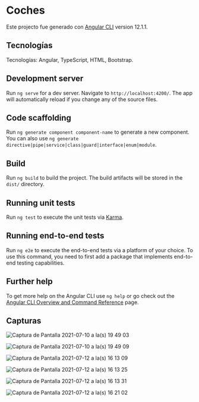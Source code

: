 # Coches

Este projecto fue generado con [Angular CLI](https://github.com/angular/angular-cli) version 12.1.1.

## Tecnologías

Tecnologías: Angular, TypeScript, HTML, Bootstrap.

## Development server

Run `ng serve` for a dev server. Navigate to `http://localhost:4200/`. The app will automatically reload if you change any of the source files.

## Code scaffolding

Run `ng generate component component-name` to generate a new component. You can also use `ng generate directive|pipe|service|class|guard|interface|enum|module`.

## Build

Run `ng build` to build the project. The build artifacts will be stored in the `dist/` directory.

## Running unit tests

Run `ng test` to execute the unit tests via [Karma](https://karma-runner.github.io).

## Running end-to-end tests

Run `ng e2e` to execute the end-to-end tests via a platform of your choice. To use this command, you need to first add a package that implements end-to-end testing capabilities.

## Further help

To get more help on the Angular CLI use `ng help` or go check out the [Angular CLI Overview and Command Reference](https://angular.io/cli) page.

## Capturas
![Captura de Pantalla 2021-07-10 a la(s) 19 49 03](https://user-images.githubusercontent.com/89824966/131597954-dfb53625-3de0-4f6c-860a-c10f467b43ba.png)

![Captura de Pantalla 2021-07-10 a la(s) 19 49 09](https://user-images.githubusercontent.com/89824966/131597965-eb375e25-24ac-420b-86d7-b657346fb7de.png)

![Captura de Pantalla 2021-07-12 a la(s) 16 13 09](https://user-images.githubusercontent.com/89824966/131597968-0117372d-52a0-4635-9180-727907b43fee.png)

![Captura de Pantalla 2021-07-12 a la(s) 16 13 25](https://user-images.githubusercontent.com/89824966/131597971-5040a4f9-d082-4e70-8330-848f20cca719.png)

![Captura de Pantalla 2021-07-12 a la(s) 16 13 31](https://user-images.githubusercontent.com/89824966/131597974-f59d3413-6053-4a7f-87ec-10578b1ef46e.png)

![Captura de Pantalla 2021-07-12 a la(s) 16 21 02](https://user-images.githubusercontent.com/89824966/131597975-0ec654ae-8661-4614-89dd-a07da00e4fdb.png)


